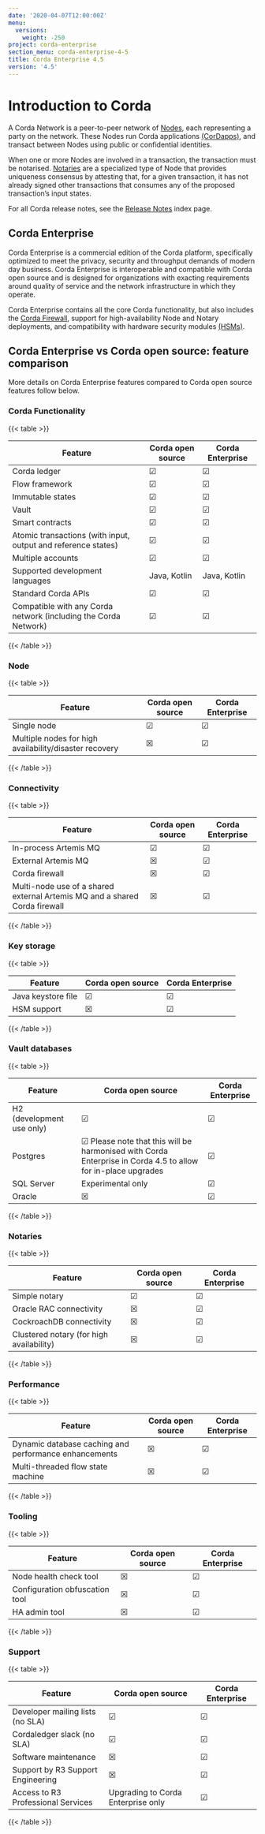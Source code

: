 ```yaml
---
date: '2020-04-07T12:00:00Z'
menu:
  versions:
    weight: -250
project: corda-enterprise
section_menu: corda-enterprise-4-5
title: Corda Enterprise 4.5
version: '4.5'
---
```


# Introduction to Corda

A Corda Network is a peer-to-peer network of [Nodes](./node/component-topology.html), each representing a party on the network.
These Nodes run Corda applications [(CorDapps)](./cordapps/cordapp-overview.html), and transact between Nodes using public or
confidential identities.

When one or more Nodes are involved in a transaction, the transaction must be notarised. [Notaries](./notary/ha-notary-service-overview.html) are a specialized type
of Node that provides uniqueness consensus by attesting that, for a given transaction, it has not already signed other
transactions that consumes any of the proposed transaction’s input states.

For all Corda release notes, see the [Release Notes](release-notes-index.md) index page.

## Corda Enterprise

Corda Enterprise is a commercial edition of the Corda platform, specifically optimized to meet the privacy, security and
throughput demands of modern day business. Corda Enterprise is interoperable and compatible with Corda open source and
is designed for organizations with exacting requirements around quality of service and the network infrastructure in
which they operate.

Corda Enterprise contains all the core Corda functionality, but also includes the [Corda Firewall](./node/corda-firewall-component.html),
support for high-availability Node and Notary deployments, and compatibility with hardware security modules [(HSMs)](node/operating/cryptoservice-configuration.html).

## Corda Enterprise vs Corda open source: feature comparison

More details on Corda Enterprise features compared to Corda open source features follow below.

### Corda Functionality

{{< table >}}

|Feature|Corda open source|Corda Enterprise|
|------------------------------------------------------------|------------------------------|------------------------------|
|Corda ledger|&#9745;|&#9745;|
|Flow framework|&#9745;|&#9745;|
|Immutable states|&#9745;|&#9745;|
|Vault|&#9745;|&#9745;|
|Smart contracts|&#9745;|&#9745;|
|Atomic transactions (with input, output and reference states)|&#9745;|&#9745;|
|Multiple accounts|&#9745;|&#9745;|
|Supported development languages|Java, Kotlin|Java, Kotlin|
|Standard Corda APIs|&#9745;|&#9745;|
|Compatible with any Corda network (including the Corda Network)|&#9745;|&#9745;|

{{< /table >}}

### Node

{{< table >}}

|Feature|Corda open source|Corda Enterprise|
|------------------------------------------------------------|------------------------------|------------------------------|
|Single node|&#9745;|&#9745;|
|Multiple nodes for high availability/disaster recovery|&#9746;|&#9745;|

{{< /table >}}

### Connectivity

{{< table >}}

|Feature|Corda open source|Corda Enterprise|
|------------------------------------------------------------|------------------------------|------------------------------|
|In-process Artemis MQ|&#9745;|&#9745;|
|External Artemis MQ|&#9746;|&#9745;|
|Corda firewall|&#9746;|&#9745;|
|Multi-node use of a shared external Artemis MQ and a shared Corda firewall|&#9746;|&#9745;|

{{< /table >}}

### Key storage

{{< table >}}

|Feature|Corda open source|Corda Enterprise|
|------------------------------------------------------------|------------------------------|------------------------------|
|Java keystore file|&#9745;|&#9745;|
|HSM support|&#9746;|&#9745;|

{{< /table >}}

### Vault databases

{{< table >}}

|Feature|Corda open source|Corda Enterprise|
|------------------------------------------------------------|------------------------------|------------------------------|
|H2 (development use only)|&#9745;|&#9745;|
|Postgres|&#9745; Please note that this will be harmonised with Corda Enterprise in Corda 4.5 to allow for in-place upgrades|&#9745;|
|SQL Server|Experimental only|&#9745;|
|Oracle|&#9746;|&#9745;|

{{< /table >}}

### Notaries

{{< table >}}

|Feature|Corda open source|Corda Enterprise|
|------------------------------------------------------------|------------------------------|------------------------------|
|Simple notary|&#9745;|&#9745;|
|Oracle RAC connectivity|&#9746;|&#9745;|
|CockroachDB connectivity|&#9746;|&#9745;|
|Clustered notary (for high availability)|&#9746;|&#9745;|

{{< /table >}}

### Performance

{{< table >}}

|Feature|Corda open source|Corda Enterprise|
|------------------------------------------------------------|------------------------------|------------------------------|
|Dynamic database caching and performance enhancements|&#9746;|&#9745;|
|Multi-threaded flow state machine|&#9746;|&#9745;|

{{< /table >}}

### Tooling

{{< table >}}

|Feature|Corda open source|Corda Enterprise|
|------------------------------------------------------------|------------------------------|------------------------------|
|Node health check tool|&#9746;|&#9745;|
|Configuration obfuscation tool|&#9746;|&#9745;|
|HA admin tool|&#9746;|&#9745;|

{{< /table >}}

### Support

{{< table >}}

|Feature|Corda open source|Corda Enterprise|
|------------------------------------------------------------|------------------------------|------------------------------|
|Developer mailing lists (no SLA)|&#9745;|&#9745;|
|Cordaledger slack (no SLA)|&#9745;|&#9745;|
|Software maintenance|&#9746;|&#9745;|
|Support by R3 Support Engineering|&#9746;|&#9745;|
|Access to R3 Professional Services|Upgrading to Corda Enterprise only |&#9745;|

{{< /table >}}
